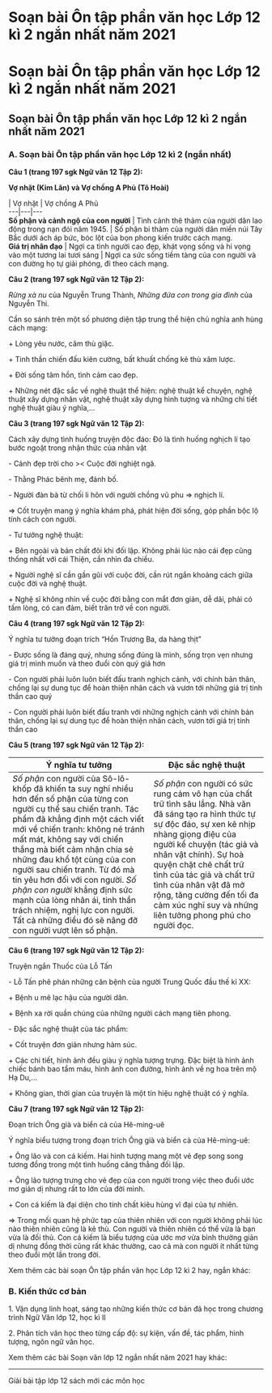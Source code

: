 # Soạn bài Ôn tập phần văn học Lớp 12 kì 2 ngắn nhất năm 2021

# Soạn bài Ôn tập phần văn học Lớp 12 kì 2 ngắn nhất năm 2021

## Soạn bài Ôn tập phần văn học Lớp 12 kì 2 ngắn nhất năm 2021

### **A. Soạn bài Ôn tập phần văn học Lớp 12 kì 2 (ngắn nhất)**

**Câu 1 (trang 197 sgk Ngữ văn 12 Tập 2):**

**Vợ nhặt (Kim Lân) và Vợ chồng A Phủ (Tô Hoài)**

| Vợ nhặt | Vợ chồng A Phủ  
---|---|---  
**Số phận và cảnh ngộ của con người** |  Tình cảnh thê thảm của người dân lao động trong nạn đói năm 1945. |  Số phận bi thảm của người dân miền núi Tây Bắc dưới ách áp bức, bóc lột của bọn phong kiến trước cách mạng.  
**Giá trị nhân đạo** |  Ngợi ca tình người cao đẹp, khát vọng sống và hi vọng vào một tương lai tươi sáng |  Ngợi ca sức sống tiềm tàng của con người và con đường họ tự giải phóng, đi theo cách mạng.  
  
**Câu 2 (trang 197 sgk Ngữ văn 12 Tập 2):**

_Rừng xà nu_ của Nguyễn Trung Thành, _Những đứa con trong gia đình_ của Nguyễn Thi.

Cần so sánh trên một số phương diện tập trung thể hiện chủ nghĩa anh hùng cách mạng:

\+ Lòng yêu nước, căm thù giặc.

\+ Tinh thần chiến đấu kiên cường, bất khuất chống kẻ thù xâm lược.

\+ Đời sống tâm hồn, tình cảm cao đẹp.

\+ Những nét đặc sắc về nghệ thuật thể hiện: nghệ thuật kể chuyện, nghệ thuật xây dựng nhân vật, nghệ thuật xây dựng hình tượng và những chi tiết nghệ thuật giàu ý nghĩa,...

**Câu 3 (trang 197 sgk Ngữ văn 12 Tập 2):**

Cách xây dựng tình huống truyện độc đáo: Đó là tình huống nghịch lí tạo bước ngoặt trong nhận thức của nhân vật

\- Cảnh đẹp trời cho >< Cuộc đời nghiệt ngã. 

\- Thằng Phác bênh mẹ, đánh bố.

\- Người đàn bà từ chối li hôn với người chồng vũ phu ⇒ nghịch lí.

⇒ Cốt truyện mang ý nghĩa khám phá, phát hiện đời sống, góp phần bộc lộ tính cách con người.

\- Tư tưởng nghệ thuật: 

\+ Bên ngoài và bản chất đôi khi đối lập. Không phải lúc nào cái đẹp cũng thống nhất với cái Thiện, cần nhìn đa chiều.

\+ Người nghệ sĩ cần gần gũi với cuộc đời, cần rút ngắn khoảng cách giữa cuộc đời và nghệ thuật.

\+ Nghệ sĩ không nhìn về cuộc đời bằng con mắt đơn giản, dễ dãi, phải có tấm lòng, có can đảm, biết trăn trở về con người.

**Câu 4 (trang 197 sgk Ngữ văn 12 Tập 2):**

Ý nghĩa tư tưởng đoạn trích “Hồn Trương Ba, da hàng thịt”

\- Được sống là đáng quý, nhưng sống đúng là mình, sống trọn vẹn nhưng giá trị mình muốn và theo đuổi còn quý giá hơn

\- Con người phải luôn luôn biết đấu tranh nghịch cảnh, với chính bản thân, chống lại sự dung tục để hoàn thiện nhân cách và vươn tới những giá trị tinh thần cao quý

\- Con người phải luôn biết đấu tranh với những nghịch cảnh với chính bản thân, chống lại sự dung tục để hoàn thiện nhân cách, vươn tới giá trị tinh thần cao

**Câu 5 (trang 197 sgk Ngữ văn 12 Tập 2):**

Ý nghĩa tư tưởng | Đặc sắc nghệ thuật  
---|---  
_Số phận_ con người của Sô-lô-khốp đã khiến ta suy nghĩ nhiều hơn đến số phận của từng con người cụ thể sau chiến tranh. Tác phẩm đã khẳng định một cách viết mới về chiến tranh: không né tránh mất mát, không say với chiến thắng mà biết cảm nhận chia sẻ những đau khổ tột cùng của con người sau chiến tranh. Từ đó mà tin yêu hơn đối với con người. _Số phận con người_ khẳng định sức mạnh của lòng nhân ái, tinh thần trách nhiệm, nghị lực con người. Tất cả những điều đó sẽ nâng đỡ con người vượt lên số phận. |  _Số phận_ con người có sức rung cảm vô hạn của chất trữ tình sâu lắng. Nhà văn đã sáng tạo ra hình thức tự sự độc đáo, sự xen kẽ nhịp nhàng giọng điệu của người kể chuyện (tác giả và nhân vật chính). Sự hoà quyện chặt chẽ chất trữ tình của tác giả và chất trữ tình của nhân vật đã mở rộng, tăng cường đến tối đa cảm xúc nghĩ suy và những liên tưởng phong phú cho người đọc.  
  
**Câu 6 (trang 197 sgk Ngữ văn 12 Tập 2):**

Truyện ngắn Thuốc của Lỗ Tấn

\- Lỗ Tấn phê phán những căn bệnh của người Trung Quốc đầu thế kỉ XX:

\+ Bệnh u mê lạc hậu của người dân.

\+ Bệnh xa rời quần chúng của những người cách mạng tiên phong.

\- Đặc sắc nghệ thuật của tác phẩm:

\+ Cốt truyện đơn giản nhưng hàm súc.

\+ Các chi tiết, hình ảnh đều giàu ý nghĩa tượng trựng. Đặc biệt là hình ảnh chiếc bánh bao tẩm máu, hình ảnh con đường, hình ảnh về ng hoa trên mộ Hạ Du,... 

\+ Không gian, thời gian của truyện là một tín hiệu nghệ thuật có ý nghĩa.

**Câu 7 (trang 197 sgk Ngữ văn 12 Tập 2):**

Đoạn trích Ông già và biển cả của Hê-ming-uê

Ý nghĩa biểu tượng trong đoạn trích Ông già và biển cả của Hê-ming-uê: 

\+ Ông lão và con cá kiếm. Hai hình tượng mang một vẻ đẹp song song tương đồng trong một tình huống căng thẳng đối lập.

\+ Ông lão tượng trưng cho vẻ đẹp của con người trong việc theo đuổi ước mơ giản dị nhưng rất to lớn của đời mình.

\+ Con cá kiếm là đại diện cho tính chất kiêu hùng vĩ đại của tự nhiên. 

⇒ Trong mối quan hệ phức tạp của thiên nhiên với con người không phải lúc nào thiên nhiên cũng là kẻ thù. Con người và thiên nhiên có thể vừa là bạn vừa là đối thủ. Con cá kiếm là biểu tượng của ước mơ vừa bình thường giản dị nhưng đồng thời cũng rất khác thường, cao cả mà con người ít nhất từng theo đuổi một lần trong đời.

Xem thêm các bài soạn Ôn tập phần văn học Lớp 12 kì 2 hay, ngắn khác:

### **B. Kiến thức cơ bản**

1\. Vận dụng linh hoạt, sáng tạo những kiến thức cơ bản đã học trong chương trình Ngữ Văn lớp 12, học kì II

2\. Phân tích văn học theo từng cấp độ: sự kiện, vấn đề, tác phẩm, hình tượng, ngôn ngữ văn học.

Xem thêm các bài Soạn văn lớp 12 ngắn nhất năm 2021 hay khác:

* * *

Giải bài tập lớp 12 sách mới các môn học
